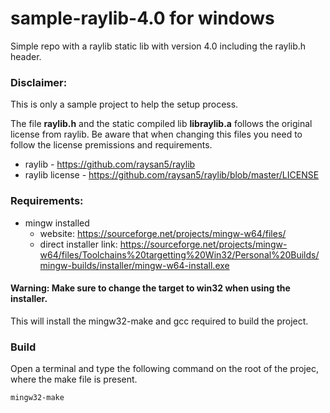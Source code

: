 # sample-raylib-4.0 for windows

Simple repo with a raylib static lib with version 4.0 including the raylib.h header.

### Disclaimer:

This is only a sample project to help the setup process.

The file **raylib.h** and the static compiled lib **libraylib.a** follows the original license from raylib. Be aware that when changing this files you need to follow the license premissions and requirements.

* raylib - https://github.com/raysan5/raylib
* raylib license - https://github.com/raysan5/raylib/blob/master/LICENSE

### Requirements:

* mingw installed
  * website: https://sourceforge.net/projects/mingw-w64/files/
  * direct installer link: https://sourceforge.net/projects/mingw-w64/files/Toolchains%20targetting%20Win32/Personal%20Builds/mingw-builds/installer/mingw-w64-install.exe

#### Warning: Make sure to change the target to **win32** when using the installer.

This will install the mingw32-make and gcc required to build the project.

### Build

Open a terminal and type the following command on the root of the projec, where the make file is present.

```cmd
mingw32-make
```

